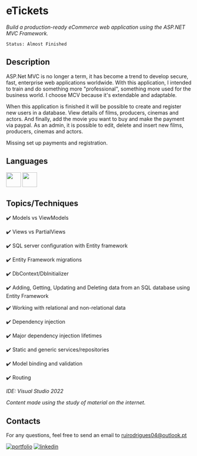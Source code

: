 # eTickets

*Build a production-ready eCommerce web application using the ASP.NET MVC Framework.*

```
Status: Almost Finished
```
## Description
ASP.Net MVC is no longer a term, it has become a trend to develop secure, fast, enterprise web applications worldwide. With this application, I intended to train and do something more "professional", something more used for the business world. I choose MCV because it's extendable and adaptable.

When this application is finished it will be possible to create and register new users in a database. View details of films, producers, cinemas and actors. And finally, add the movie you want to buy and make the payment via paypal. As an admin, it is possible to edit, delete and insert new films, producers, cinemas and actors.

Missing set up payments and registration.


## Languages 
<img src="https://cdn.jsdelivr.net/gh/devicons/devicon/icons/csharp/csharp-original.svg" width="40" height="40"/> <img src="https://cdn.jsdelivr.net/gh/devicons/devicon/icons/microsoftsqlserver/microsoftsqlserver-plain.svg" width="40" height="40"/>



## Topics/Techniques

:heavy_check_mark: Models vs ViewModels

:heavy_check_mark: Views vs PartialViews

:heavy_check_mark: SQL server configuration with Entity framework

:heavy_check_mark: Entity Framework migrations

:heavy_check_mark: DbContext/DbInitializer

:heavy_check_mark: Adding, Getting, Updating and Deleting data from an SQL database using Entity Framework

:heavy_check_mark: Working with relational and non-relational data

:heavy_check_mark: Dependency injection

:heavy_check_mark: Major dependency injection lifetimes

:heavy_check_mark: Static and generic services/repositories

:heavy_check_mark: Model binding and validation

:heavy_check_mark: Routing


*IDE: Visual Studio 2022*

*Content made using the study of material on the internet.*

## Contacts

For any questions, feel free to send an email to ruirodrigues04@outlook.pt

[![portfolio](https://img.shields.io/badge/my_portfolio-000?style=for-the-badge&logo=ko-fi&logoColor=white)](https://github.com/ruirodriguess.com/)
[![linkedin](https://img.shields.io/badge/linkedin-0A66C2?style=for-the-badge&logo=linkedin&logoColor=white)](https://www.linkedin.com/)
